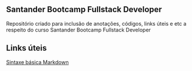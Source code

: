 ## Santander Bootcamp Fullstack Developer

Repositório criado para inclusão de anotações, códigos, links úteis e etc a respeito do curso Santander Bootcamp Fullstack Developer

## Links úteis
[Sintaxe básica Markdown](https://www.markdownguide.org/)
